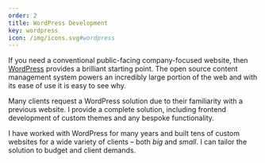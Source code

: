 ```yaml
---
order: 2
title: WordPress Development
key: wordpress
icon: /img/icons.svg#wordpress
---
```

If you need a conventional public-facing company-focused website, then [WordPress](https://wordpress.org)
provides a brilliant starting point. The open source content management system powers an incredibly large portion of the
web and with its ease of use it is easy to see why.

Many clients request a WordPress solution due to their familiarity with a previous website. I provide a complete
solution, including frontend development of custom themes and any bespoke functionality.

I have worked with WordPress for many years and built tens of custom websites for a wide variety of clients –
both *big* and *small*. I can tailor the solution to budget and client demands.
